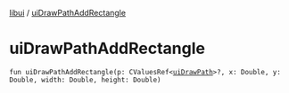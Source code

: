 [libui](README.md) / [uiDrawPathAddRectangle](ui-draw-path-add-rectangle.md)

# uiDrawPathAddRectangle

`fun uiDrawPathAddRectangle(p: CValuesRef<`[`uiDrawPath`](ui-draw-path.md)`>?, x: Double, y: Double, width: Double, height: Double)`